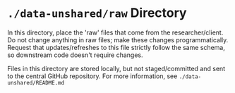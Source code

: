 `./data-unshared/raw` Directory
=========
In this directory, place the 'raw' files that come from the researcher/client.  Do not change anything in raw files; make these changes programmatically.  Request that updates/refreshes to this file strictly follow the same schema, so downstream code doesn't require changes.

Files in this directory are stored locally, but not staged/committed and sent to the central GitHub repository.  For more information, see `./data-unshared/README.md`
